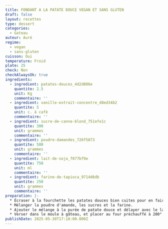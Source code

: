 ```yaml
---
title: FONDANT A LA PATATE DOUCE VEGAN ET SANS GLUTEN
draft: false
layout: recettes
type: dessert
categories:
  - Gateau
auteur: Auré
regime:
  - vegan
  - sans-gluten
cuisson: Oui
temperature: Froid
plate: 25
check: Non
checkAlwaysOk: true
ingredients:
  - ingredient: patates-douces_4d2d806e
    quantite: 2.5
    unit: Kg
    commentaire: ''
  - ingredient: vanille-extrait-concentre_d8ed34b2
    quantite: 5
    unit: c. à café
    commentaire: ''
  - ingredient: sucre-de-canne-blond_751efe1c
    quantite: 300
    unit: grammes
    commentaire: ''
  - ingredient: poudre-damandes_726f5873
    quantite: 500
    unit: grammes
    commentaire: ''
  - ingredient: lait-de-soja_f077bf9e
    quantite: 750
    unit: ml
    commentaire: ''
  - ingredient: farine-de-tapioca_9714d6db
    quantite: 250
    unit: grammes
    commentaire: ''
preparation: |-
  * Écraser à la fourchette les patates douces bien cuites pour en faire une purée.
  * Mélanger la poudre d'amande, les sucres et la farine.
  * Ajouter le mélange à la purée de patate douce et délayer avec le lait de soja jusqu'à ce que la consistance soit bien homogène.
  * Verser dans le moule à gâteau, et placer au four préchauffé à 200° pendant 35 min au moins.
publishDate: 2025-05-30T17:18:00.000Z
---
```


